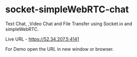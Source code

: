 # socket-simpleWebRTC-chat

Text Chat,
,Video Chat and File Transfer using Socket.io and simpleWebRTC.

Live URL - https://52.34.207.5:4141

For Demo open the URL in new window or browser.

